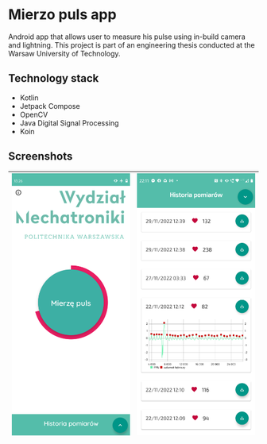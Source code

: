 # Mierzo puls app
Android app that allows user to measure his pulse using in-build camera and lightning.
This project is part of an engineering thesis conducted at the Warsaw University of Technology.

## Technology stack

- Kotlin
- Jetpack Compose
- OpenCV
- Java Digital Signal Processing
- Koin

## Screenshots

| ![main screen](./doc/img/ui-main-screen.png) | ![instruction](./doc/img/ui-history.png) |
|:--------------------------------------------:|:----------------------------------------:|

